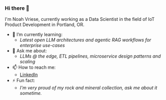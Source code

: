 ### Hi there 👋

I'm Noah Vriese, currently working as a Data Scientist in the field of IoT Product Development in Portland, OR.

- 🌱 I’m currently learning:
  - _Latest open LLM architectures and agentic RAG workflows for enterprise use-cases_
- 💬 Ask me about:
  - _LLMs @ the edge, ETL pipelines, microservice design patterns and scaling_
- 📫 How to reach me:
  - [LinkedIn](https://www.linkedin.com/in/noah-vriese/)
- ⚡ Fun fact:
  - _I'm very proud of my rock and mineral collection, ask me about it sometime._ 

